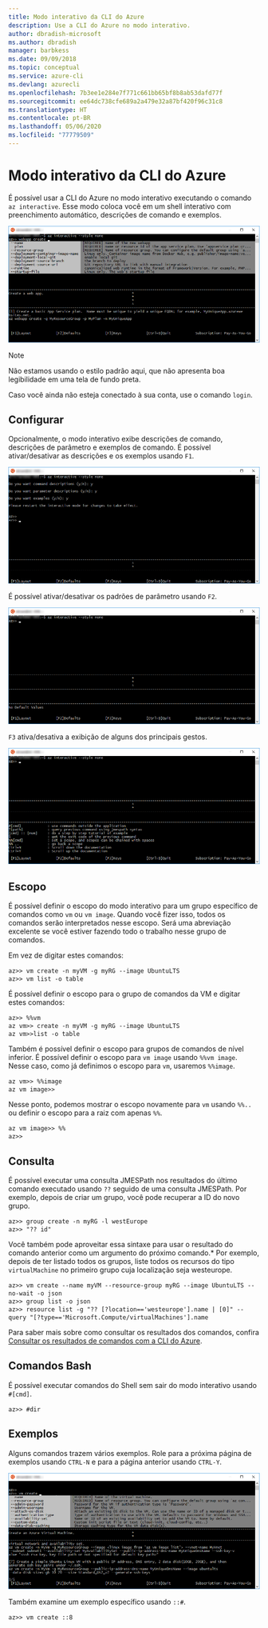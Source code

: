 ```yaml
---
title: Modo interativo da CLI do Azure
description: Use a CLI do Azure no modo interativo.
author: dbradish-microsoft
ms.author: dbradish
manager: barbkess
ms.date: 09/09/2018
ms.topic: conceptual
ms.service: azure-cli
ms.devlang: azurecli
ms.openlocfilehash: 7b3ee1e284e7f771c661bb65bf8b8ab53dafd77f
ms.sourcegitcommit: ee64dc738cfe689a2a479e32a87bf420f96c31c8
ms.translationtype: HT
ms.contentlocale: pt-BR
ms.lasthandoff: 05/06/2020
ms.locfileid: "77779509"
---
```

# <a name="azure-cli-interactive-mode"></a>Modo interativo da CLI do Azure

É possível usar a CLI do Azure no modo interativo executando o comando `az interactive`.
Esse modo coloca você em um shell interativo com preenchimento automático, descrições de comando e exemplos.

![modo interativo](./media/interactive-azure-cli/webapp-create.png)

> [!NOTE]
> Não estamos usando o estilo padrão aqui, que não apresenta boa legibilidade em uma tela de fundo preta.

Caso você ainda não esteja conectado à sua conta, use o comando `login`.

## <a name="configure"></a>Configurar

Opcionalmente, o modo interativo exibe descrições de comando, descrições de parâmetro e exemplos de comando.
É possível ativar/desativar as descrições e os exemplos usando `F1`.

![descrições e exemplos](./media/interactive-azure-cli/descriptions-and-examples.png)

É possível ativar/desativar os padrões de parâmetro usando `F2`.

![padrões](./media/interactive-azure-cli/defaults.png)

`F3` ativa/desativa a exibição de alguns dos principais gestos.

![gestos](./media/interactive-azure-cli/gestures.png)

## <a name="scope"></a>Escopo

É possível definir o escopo do modo interativo para um grupo específico de comandos como `vm` ou `vm image`.
Quando você fizer isso, todos os comandos serão interpretados nesse escopo.
Será uma abreviação excelente se você estiver fazendo todo o trabalho nesse grupo de comandos.

Em vez de digitar estes comandos:

```azurecli
az>> vm create -n myVM -g myRG --image UbuntuLTS
az>> vm list -o table
```

É possível definir o escopo para o grupo de comandos da VM e digitar estes comandos:

```azurecli
az>> %%vm
az vm>> create -n myVM -g myRG --image UbuntuLTS
az vm>>list -o table
```

Também é possível definir o escopo para grupos de comandos de nível inferior.
É possível definir o escopo para `vm image` usando `%%vm image`.
Nesse caso, como já definimos o escopo para `vm`, usaremos `%%image`.

```azurecli
az vm>> %%image
az vm image>>
```

Nesse ponto, podemos mostrar o escopo novamente para `vm` usando `%%..` ou definir o escopo para a raiz com apenas `%%`.

```azurecli
az vm image>> %%
az>>
```

## <a name="query"></a>Consulta

É possível executar uma consulta JMESPath nos resultados do último comando executado usando `??` seguido de uma consulta JMESPath.
Por exemplo, depois de criar um grupo, você pode recuperar a ID do novo grupo.

```azurecli
az>> group create -n myRG -l westEurope
az>> "?? id"
```

Você também pode aproveitar essa sintaxe para usar o resultado do comando anterior como um argumento do próximo comando.* Por exemplo, depois de ter listado todos os grupos, liste todos os recursos do tipo `virtualMachine` no primeiro grupo cuja localização seja westeurope. 

```azurecli
az>> vm create --name myVM --resource-group myRG --image UbuntuLTS --no-wait -o json
az>> group list -o json
az>> resource list -g "?? [?location=='westeurope'].name | [0]" --query "[?type=='Microsoft.Compute/virtualMachines'].name
```

Para saber mais sobre como consultar os resultados dos comandos, confira [Consultar os resultados de comandos com a CLI do Azure](query-azure-cli.md).

## <a name="bash-commands"></a>Comandos Bash

É possível executar comandos do Shell sem sair do modo interativo usando `#[cmd]`.

```azurecli
az>> #dir
```

## <a name="examples"></a>Exemplos

Alguns comandos trazem vários exemplos.
Role para a próxima página de exemplos usando `CTRL-N` e para a página anterior usando `CTRL-Y`.

![exemplos](./media/interactive-azure-cli/examples.png)

Também examine um exemplo específico usando `::#`.

```azurecli
az>> vm create ::8
```
